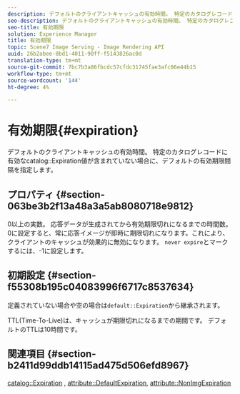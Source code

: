 ```yaml
---
description: デフォルトのクライアントキャッシュの有効時間。 特定のカタログレコードに有効なカタログ有効期限の値が含まれていない場合に、デフォルトの有効期限間隔を指定します。
seo-description: デフォルトのクライアントキャッシュの有効時間。 特定のカタログレコードに有効なカタログ有効期限の値が含まれていない場合に、デフォルトの有効期限間隔を指定します。
seo-title: 有効期限
solution: Experience Manager
title: 有効期限
topic: Scene7 Image Serving - Image Rendering API
uuid: 26b2abee-8bd1-4011-90ff-f5143826ac0d
translation-type: tm+mt
source-git-commit: 7bc7b3a86fbcdc57cfdc31745fae3afc06e44b15
workflow-type: tm+mt
source-wordcount: '144'
ht-degree: 4%

---
```



# 有効期限{#expiration}

デフォルトのクライアントキャッシュの有効時間。 特定のカタログレコードに有効なcatalog::Expiration値が含まれていない場合に、デフォルトの有効期限間隔を指定します。

## プロパティ {#section-063be3b2f13a48a3a5ab8080718e9812}

0以上の実数。 応答データが生成されてから有効期限切れになるまでの時間数。 0に設定すると、常に応答イメージが即時に期限切れになります。これにより、クライアントのキャッシュが効果的に無効になります。 `never expire`とマークするには、-1に設定します。

## 初期設定 {#section-f55308b195c04083996f6717c8537634}

定義されていない場合や空の場合は`default::Expiration`から継承されます。

TTL(Time-To-Live)は、キャッシュが期限切れになるまでの期間です。 デフォルトのTTLは10時間です。

## 関連項目 {#section-b2411d99ddb14115ad475d506efd8967}

[catalog::Expiration](../../../../../is-api/image-catalog/image-serving-api-ref/c-image-catalog-reference/c-image-svg-data-reference/c-image-data-reference/r-expiration-cat.md#reference-a7afd668ecbb4d2da65d86259aa6a28a) ,  [attribute::DefaultExpiration](../../../../../is-api/image-catalog/image-serving-api-ref/c-image-catalog-reference/c-attributes-reference/r-defaultexpiration.md#reference-0526166fab654fceb243b75d1ea4f0cf),  [attribute::NonImgExpiration](../../../../../is-api/image-catalog/image-serving-api-ref/c-image-catalog-reference/c-attributes-reference/r-nonimgexpiration.md#reference-a8066cd0d24b4ea98100ade4821f1f9d)
